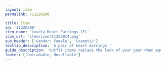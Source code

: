 ```yaml
---
layout: item
permalink: /11220200

title: Item
id: '11220200'
item_name: 'Lovely Heart Earrings (F)'
icon_url: 'item/icon/11250014.png'
sub_header: ['Gender: Female', 'Cosmetic']
tooltip_description: 'A pair of heart earrings.'
guide_description: 'Outfit items replace the look of your gear when equipped.'
footer: ['Untradable, Unsellable']
---
```

